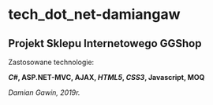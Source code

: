 # tech_dot_net-damiangaw

## Projekt Sklepu Internetowego GGShop

Zastosowane technologie:

**_C#_,  ASP.NET-MVC,   AJAX,  _HTML5_,   _CSS3_,  Javascript,  MOQ**

*Damian Gawin, 2019r.*

